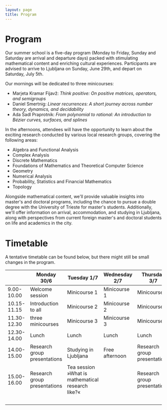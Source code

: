 ```yaml
---
layout: page
title: Program
---
```


# Program

Our summer school is a five-day program (Monday to Friday, Sunday and Saturday are arrival and departure days) packed with stimulating mathematical content and enriching cultural experiences. Participants are advised to arrive to Ljubljana on Sunday, June 29th, and depart on Saturday, July 5th.

<span class="minicourse">
Our mornings will be dedicated to three minicourses:
</span>

- Marjeta Kramar Fijavž: *Think positive: On positive matrices, operators, and semigroups*
- Daniel Smertnig: *Linear recurrences: A short journey across number theory, dynamics, and decidability* 
- Ada Šadl Praprotnik: *From polynomial to rational: An introduction to Bézier curves, surfaces, and splines*

<span class="researchgroup">
In the afternoons, attendees will have the opportunity to learn about the exciting research conducted by various local research groups, covering the following areas:
</span>

- Algebra and Functional Analysis
- Complex Analysis
- Discrete Mathematics
- Foundations of Mathematics and Theoretical Computer Science
- Geometry
- Numerical Analysis
- Probability, Statistics and Financial Mathematics
- Topology

<span class="info">
Alongside mathematical content, we'll provide valuable insights into master's and doctoral programs, including the chance to pursue a double degree with the University of Trieste for master's students. Additionally, we'll offer information on arrival, accommodation, and studying in Ljubljana, along with perspectives from current foreign master's and doctoral students on life and academics in the city.
</span>

<!---Throughout the week, we'll organize engaging cultural activities, starting with a guided tour of Ljubljana on the first day and an excursion to Bled on Wednesday. 
Participants can explore the memorial room of Josip Plemelj, the first rector of the University of Ljubljana and a renowned mathematician, to discover more about his life and contributions.-->

# Timetable

A tentative timetable can be found below, but there might still be small changes in the program.

<table class="timetable">
  <thead>
    <tr>
      <th>&nbsp;</th>
      <th>Monday 30/6</th>
      <th>Tuesday 1/7</th>
      <th>Wednesday 2/7</th>
      <th>Thursday 3/7</th>
      <th>Friday 4/7</th>
    </tr>
  </thead>
  <tbody>
    <tr>
      <td>9.00-10.00</td>
      <td>Welcome session</td>
      <td class="minicourse">Minicourse 1</td>
      <td class="minicourse">Minicourse 1</td>
      <td class="minicourse">Minicourse 1</td>
      <td class="minicourse">Minicourse 1</td>
    </tr>
    <tr>
      <td>10.15-11.15</td>
      <td>Introduction to all</td>
      <td class="minicourse">Minicourse 2</td>
      <td class="minicourse">Minicourse 2</td>
      <td class="minicourse">Minicourse 2</td>
      <td class="minicourse">Minicourse 2</td>
    </tr>
    <tr>
      <td>11.30-12.30</td>
      <td>three minicourses</td>
      <td class="minicourse">Minicourse 3</td>
      <td class="minicourse">Minicourse 3</td>
      <td class="minicourse">Minicourse 3</td>
      <td class="minicourse">Minicourse 3</td>
    </tr>
    <tr>
      <td>12.30-14.00</td>
      <td>Lunch</td>
      <td>Lunch</td>
      <td>Lunch</td>
      <td>Lunch</td>
      <td>Lunch</td>
    </tr>
    <tr>
      <td>14.00-15.00</td>
      <td class="researchgroup">Research group presentations</td>
      <td class="info">Studying in Ljubljana</td>
      <td>Free afternoon</td>
      <td class="researchgroup">Research group presentations</td>
      <td class="info">Meet international students</td>
    </tr>
    <tr>
      <td>15.00-16.00</td>
      <td class="researchgroup">Research group presentations</td>
      <td class="researchgroup">Tea session »What is mathematical research like?«</td>
      <td>&nbsp;</td>
      <td class="researchgroup">Research group presentations</td>
      <td>Goodbye session</td>
    </tr>
    <tr>
      <td>&nbsp;</td>
      <td>&nbsp;</td>
      <td>&nbsp;</td>   
      <td>&nbsp;</td>
      <td>&nbsp;</td>
      <td>&nbsp;</td>
    </tr>
  </tbody>
</table>
